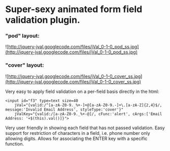 # Super-sexy animated form field validation plugin. #

### "pod" layout: ###
![http://jquery-jval.googlecode.com/files/jVal_0-1-0_pod_ss.jpg](http://jquery-jval.googlecode.com/files/jVal_0-1-0_pod_ss.jpg)

### "cover" layout: ###
![http://jquery-jval.googlecode.com/files/jVal_0-1-0_cover_ss.jpg](http://jquery-jval.googlecode.com/files/jVal_0-1-0_cover_ss.jpg)

Very easy to apply field validation on a per-field basis directly in the html:

```
<input id="f3" type=text size=40
    jVal="{valid:/^[a-zA-Z0-9._%+-]+@[a-zA-Z0-9.-]+\.[a-zA-Z]{2,4}$/, message:'Invalid Email Address', styleType:'cover'}"
    jValKey="{valid:/[a-zA-Z0-9._%+-@]/, cFunc:'alert', cArgs:['Email Address: '+$(this).val()]}">
```

Very user friendly in showing each field that has not passed validation. Easy support for restriction of characters in a field, i.e. phone number only allowing digits. Allows for associating the ENTER key with a specific function.